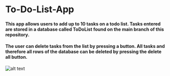 # To-Do-List-App

#### This app allows users to add up to 10 tasks on a todo list. Tasks entered are stored in a database called ToDoList found on the main branch of this repository. 
#### The user can delete tasks from the list by pressing a button. All tasks and therefore all rows of the database can be deleted by pressing the delete all button.

![alt text](https://github.com/[ShaunHaldane]/[To-Do-List-App]/blob//ToDoAppImg.jpg?raw=true)
